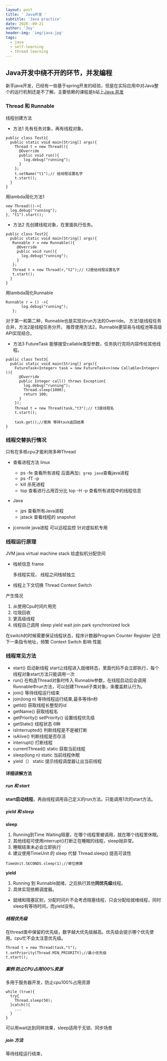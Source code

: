 ```yaml
---
layout: post
title: ' Java并发 '
subtitle: 'Java practice'
date: 2020--09-21
author: 'Joy'
header-img: 'img/java.jpg'
tags:
  - java
  - self-learning
  - thread learning
---
```


## Java开发中绕不开的环节，并发编程
新手java开发，已经有一些基于spring开发的经验，但是在实际应用中对Java整个的运行机制还是不了解。主要依赖的课程是b站上<a href="https://www.bilibili.com/video/BV16J411h7Rd" target="_blank">Java 并发</a>
### Thread 和 Runnable
线程创建方法
+ 方法1 先有任务对象，再有线程对象。

```
public class Test1{
  public static void main(String[] args){
    Thread t = new Thread(){
      @Override
      public void run(){
        log.debug("running");
      }
    };
    t.setName("t1");// 给线程设置名字
    t.start();
  }
}
```

用lambda简化方法1
```
new Thread(()->{
  log.debug("running");
}, "t1").start();
```

+ 方法2 先创建线程对象，在里面执行任务。 

```
public class Test2{
  public static void main(String[] args){
   Runnable r = new Runnable(){
     @Override
     public void run(){
       log.debug("running");
     }
   };
   Thread t = new Thread(r,"t2");// t2是给线程设置名字
   t.start();
  }
}
```

用lambda简化Runnable
```
Runnable r = () ->{
       log.debug("running");
   };
```
对于第一和第二种，Runnable也是实现对run方法的Override。
方法1是线程任务合并，方法2是线程任务分开。
推荐使用方法2，Runnable更容易与线程池等高级API实现结合。

+ 方法3 FutureTask
能够接受callable类型参数，任务执行完将内容传给其他线程。

```
public class Test3{
  public static void main(String[] args){
    FutureTask<Integer> task = new FutureTask<>(new Callable<Integer>(){
      @Override
      public Integer call() throws Exception{
        log.debug("running");
        Thread.sleep(1000);
        return 100;
      }
    });
    Thread t = new Thread(task,"t3");// t3是线程名
    t.start();

    task.get();//使用 等待task返回结果
}

```

### 线程交替执行情况
只有在多核cpu才能利用多种Thread

+ 查看进程方法 linux
  + ps -fe 查看所有进程  后面再加`| grep java`查看java进程
  + ps -fT -p <PID> 
  + kill <PID>杀死进程
  + top 查看进行占用百分比 top -H -p <PID> 查看所有进程中的线程信息 
   

+ Java
  + jps 查看所有Java进程
  + jstack <PID> 查看线程的 snapshot

+ jconsole java进程 可以远程监控 针对虚拟机专用

### 线程运行原理
JVM  java virtual machine stack 给虚拟机分配空间
+ 栈帧信息 frame

  多线程实现， 线程之间栈帧独立

+ 线程上下文切换 Thread Context Switch 

产生情况

  1. 从使用Cpu时间片用完
  2. 垃圾回收
  3. 更高级线程
  4. 线程自己调用 sleep yield wait join park synchronized lock

在switch的时候需要保证线程状态，程序计数器Program Counter Register 记住下一条指令地址，频繁 Context Switch 影响 性能

### 线程常见方法

+ start() 启动新线程 start让线程进入就绪转态，里面代码不会立即执行，每个线程对象start方法只能调用一次
+ run() 在构造Thread对象时传入 Runnable参数，在线程启动后会调用Runnable中run方法，可以创建Thread子类对象，来覆盖默认行为。
+ join() 等待线程运行结束
+ join(long n) 等待线程运行结束,最多等待n秒
+ getId() 获取线程长整型的id
+ getName() 获取线程名
+ getPriority() setPriority() 设置线程优先级
+ getState() 线程状态 6种
+ isInterrupted() 判断线程是不是被打断
+ isAlive() 判断线程是否存活
+ interrupt() 打断线程
+ currentThread() static 获取当前线程
+ sleep(long n) static 当前线程休眠
+ yield（） static 提示线程调度器让出当前线程 

#### 详细讲解方法

##### run 和 start

**start启动线程**，再由线程调用自己定义的run方法。只能调用1次的start方法。

##### yield 和 sleep

**sleep**

1. Running到Time Waiting阻塞，在哪个线程里被调用，就在哪个线程里休眠。
2. 其他线程可使用interrupt()打断正在睡眠的线程，sleep抛异常。
3. 睡眠结束未必会立即执行
4. 建议使用TimeUnit 的 sleep 代替 Thread.sleep() 提高可读性
```
TimeUnit.SECONDS.sleep(1);//单位换算
```

**yield**

1. Running 到 Runnable就绪，之后执行其他**同优先级**线程。
2. 具体实现依赖调度器。

+ 就绪和阻塞区别，分配时间片不会考虑阻塞线程，只会分配给就绪线程，同时sleep有等待时间，而yield没有。

##### 线程优先级
在thread类中保留的优先级，数字越大优先级越高。优先级会提示哪个优先使用。cpu忙不会太注意优先级。
```
Thread t = new Thread(task,"t");
t.setPriority(Thread.MIN_PRIORITY);//最小优先级
t.start();
```
##### 案例 防止CPU占用100%资源
多用于服务器开发，防止cpu100%占用资源
```
while (true){
  try{
    Thread.sleep(50);
  }catch(){
    ...
  }
}
```
可以用wait达到同样效果，sleep适用于无锁、同步场景

##### join 方法
等待线程运行结束，












